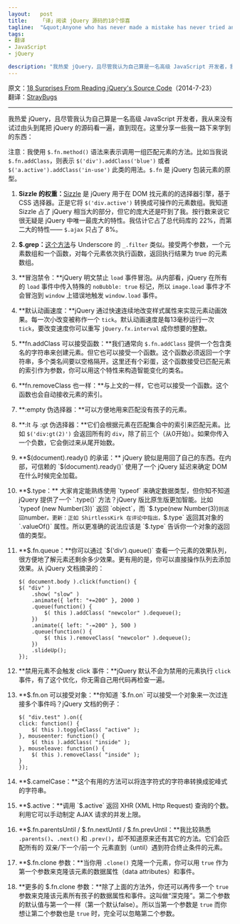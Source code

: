 ```yaml
--- 
layout:   post
title:    「译」阅读 jQuery 源码的18个惊喜
tagline:  "&quot;Anyone who has never made a mistake has never tried anything new.&quot; - Einstein"
tags: 
- 翻译
- JavaScript
- jQuery

description: "我热爱 jQuery，且尽管我认为自己算是一名高级 JavaScript 开发者，我从来没有试过由头到尾把 jQuery 的源码看一遍，直到现在。这里分享一些我一路下来学到的东西。"
---
```


原文：[18 Surprises From Reading jQuery's Source Code](http://quickleft.com/blog/18-surprises-from-reading-jquery-s-source-code)（2014-7-23）  
翻译：[StrayBugs](http://crimx.com)

-----

我热爱 jQuery，且尽管我认为自己算是一名高级 JavaScript 开发者，我从来没有试过由头到尾把 jQuery 的源码看一遍，直到现在。这里分享一些我一路下来学到的东西：

注意：我使用 `$.fn.method()` 语法来表示调用一组匹配元素的方法。比如当我说 `$.fn.addClass`，则表示 `$('div').addClass('blue')` 或者 `$('a.active').addClass('in-use')` 此类的用法。`$.fn` 是 jQuery 包装元素的原型。

1. **Sizzle 的权重：**[Sizzle](http://sizzlejs.com/) 是 jQuery 用于在 DOM 找元素的的选择器引擎，基于 CSS 选择器。正是它将 `$('div.active')` 转换成可操作的元素数组。我知道 Sizzle 占了 jQuery 相当大的部分，但它的庞大还是吓到了我。按行数来说它很无疑是 jQuery 中唯一最庞大的特性。我估计它占了总代码库的 22%，而第二大的特性—— `$.ajax` 只占了 8%。

2. **$.grep：**[这个方法](http://api.jquery.com/jquery.grep/)与 Underscore 的 `_.filter` 类似。接受两个参数，一个元素数组和一个函数，对每个元素依次执行函数，返回执行结果为 true 的元素数组。

3. **冒泡禁令：**jQuery 明文禁止 `load` 事件冒泡。从内部看，jQuery 在所有的 `load` 事件中传入特殊的 `noBubble: true` 标记，所以 `image.load` 事件才不会冒泡到 `window` 上错误地触发 `window.load` 事件。

4. **默认动画速度：**jQuery 通过快速连续地改变样式属性来实现元素动画效果。每一次小改变被称作一个 `tick`。默认动画速度是每13毫秒运行一次 `tick`，要改变速度你可以重写 `jQuery.fx.interval` 成你想要的整数。

5. **fn.addClass 可以接受函数：**我们通常向 `$.fn.addClass` 提供一个包含类名的字符串来创建元素。但它也可以接受一个函数。这个函数必须返回一个字符串，多个类名间要以空格隔开。这里还有个彩蛋，这个函数接受已匹配元素的索引作为参数，你可以用这个特性来构造智能变化的类名。

6. **fn.removeClass 也一样：**与上文的一样，它也可以接受一个函数。这个函数也会自动接收元素的索引。

7. **:empty 伪选择器：**可以方便地用来匹配没有孩子的元素。

8. **:lt 与 :gt 伪选择器：**它们会根据元素在匹配集合中的索引来匹配元素。比如 `$('div:gt(2)')` 会返回所有的 `div`，除了前三个（从0开始）。如果你传入一个负数，它会倒过来从尾开始数。

9. **$(document).ready() 的承诺：** jQuery 貌似是用回了自己的东西。在内部，可信赖的 `$(document).ready()` 使用了一个 jQuery 延迟来确定 DOM 在什么时候完全加载。

10. **$.type：** 大家肯定能熟练使用 `typeof` 来确定数据类型，但你知不知道 jQuery 提供了一个 `.type()` 方法？jQuery 版比原生版更加智能。比如 `typeof (new Number(3))` 返回 `object`，而 `$.type(new Number(3))` 则返回 `number`。更新：正如 ShirtlessKirk 在评论中指出，`$.type` 返回其对象的 `.valueOf()` 属性。所以更准确的说法应该是 `$.type` 告诉你一个对象的返回值的类型。

11. **$.fn.queue：**你可以通过 `$(‘div’).queue()` 查看一个元素的效果队列，很方便地了解元素还剩余多少效果。更有用的是，你可以直接操作队列去添加效果。从 jQuery 文档摘录的：

        $( document.body ).click(function() {
        $( "div" )
            .show( "slow" )
            .animate({ left: "+=200" }, 2000 )
            .queue(function() {
                $( this ).addClass( "newcolor" ).dequeue();
            })
            .animate({ left: "-=200" }, 500 )
            .queue(function() {
                $( this ).removeClass( "newcolor" ).dequeue();
            })
            .slideUp();
        });

12. **禁用元素不会触发 click 事件：**jQuery 默认不会为禁用的元素执行 `click` 事件，有了这个优化，你无需自己用代码再检查一遍。

13. **$.fn.on 可以接受对象：**你知道 `$.fn.on` 可以接受一个对象来一次过连接多个事件吗？jQuery 文档的例子：

        $( "div.test" ).on({
        click: function() {
            $( this ).toggleClass( "active" );
        }, mouseenter: function() {
            $( this ).addClass( "inside" );
        }, mouseleave: function() {
            $( this ).removeClass( "inside" );
        }
        });

14. **$.camelCase：**这个有用的方法可以将连字符式的字符串转换成驼峰式的字符串。

15. **$.active：**调用 `$.active` 返回 XHR (XML Http Request) 查询的个数。利用它可以手动制定 AJAX 请求的并发上限。

16. **$.fn.parentsUntil / $.fn.nextUntil / $.fn.prevUntil：**我比较熟悉 `.parents()`、`.next()` 和 `.prev()`，却不知道原来还有其它的方法。它们会匹配所有的 双亲/下一个/前一个 元素直到（until）遇到符合终止条件的元素。

17. **$.fn.clone 参数：**当你用 `.clone()` 克隆一个元素，你可以用 `true` 作为第一个参数来克隆该元素的数据属性（data attributes）和事件。

18. **更多的 $.fn.clone 参数：**除了上面的方法外，你还可以再传多一个 `true` 参数来克隆该元素所有孩子的数据属性和事件。这叫做“深克隆”。第二个参数的默认值与第一个一样（第一个默认false）。所以当第一个参数是 `true` 而你想让第二个参数也是 `true` 时，完全可以忽略第二个参数。

